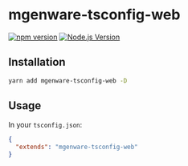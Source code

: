 # mgenware-tsconfig-web

[![npm version](https://img.shields.io/npm/v/mgenware-tsconfig-web.svg?style=flat-square)](https://npmjs.com/package/mgenware-tsconfig-web)
[![Node.js Version](http://img.shields.io/node/v/mgenware-tsconfig-web.svg?style=flat-square)](https://nodejs.org/en/)

## Installation

```sh
yarn add mgenware-tsconfig-web -D
```

## Usage

In your `tsconfig.json`:

```json
{
  "extends": "mgenware-tsconfig-web"
}
```

